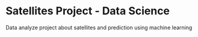# Satellites Project - Data Science
Data analyze project about satellites and prediction using machine learning
